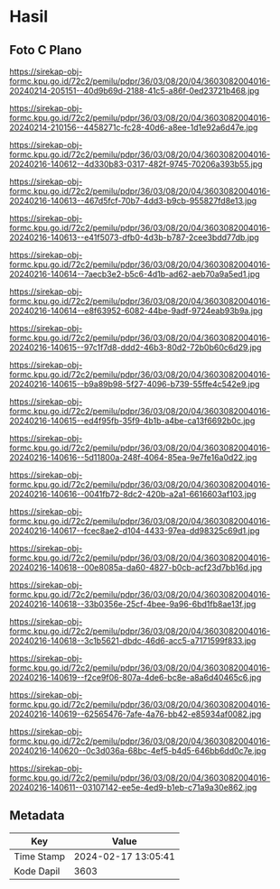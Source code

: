 # Hasil

## Foto C Plano

https://sirekap-obj-formc.kpu.go.id/72c2/pemilu/pdpr/36/03/08/20/04/3603082004016-20240214-205151--40d9b69d-2188-41c5-a86f-0ed23721b468.jpg

https://sirekap-obj-formc.kpu.go.id/72c2/pemilu/pdpr/36/03/08/20/04/3603082004016-20240214-210156--4458271c-fc28-40d6-a8ee-1d1e92a6d47e.jpg

https://sirekap-obj-formc.kpu.go.id/72c2/pemilu/pdpr/36/03/08/20/04/3603082004016-20240216-140612--4d330b83-0317-482f-9745-70206a393b55.jpg

https://sirekap-obj-formc.kpu.go.id/72c2/pemilu/pdpr/36/03/08/20/04/3603082004016-20240216-140613--467d5fcf-70b7-4dd3-b9cb-955827fd8e13.jpg

https://sirekap-obj-formc.kpu.go.id/72c2/pemilu/pdpr/36/03/08/20/04/3603082004016-20240216-140613--e41f5073-dfb0-4d3b-b787-2cee3bdd77db.jpg

https://sirekap-obj-formc.kpu.go.id/72c2/pemilu/pdpr/36/03/08/20/04/3603082004016-20240216-140614--7aecb3e2-b5c6-4d1b-ad62-aeb70a9a5ed1.jpg

https://sirekap-obj-formc.kpu.go.id/72c2/pemilu/pdpr/36/03/08/20/04/3603082004016-20240216-140614--e8f63952-6082-44be-9adf-9724eab93b9a.jpg

https://sirekap-obj-formc.kpu.go.id/72c2/pemilu/pdpr/36/03/08/20/04/3603082004016-20240216-140615--97c1f7d8-ddd2-46b3-80d2-72b0b60c6d29.jpg

https://sirekap-obj-formc.kpu.go.id/72c2/pemilu/pdpr/36/03/08/20/04/3603082004016-20240216-140615--b9a89b98-5f27-4096-b739-55ffe4c542e9.jpg

https://sirekap-obj-formc.kpu.go.id/72c2/pemilu/pdpr/36/03/08/20/04/3603082004016-20240216-140615--ed4f95fb-35f9-4b1b-a4be-ca13f6692b0c.jpg

https://sirekap-obj-formc.kpu.go.id/72c2/pemilu/pdpr/36/03/08/20/04/3603082004016-20240216-140616--5d11800a-248f-4064-85ea-9e7fe16a0d22.jpg

https://sirekap-obj-formc.kpu.go.id/72c2/pemilu/pdpr/36/03/08/20/04/3603082004016-20240216-140616--0041fb72-8dc2-420b-a2a1-6616603af103.jpg

https://sirekap-obj-formc.kpu.go.id/72c2/pemilu/pdpr/36/03/08/20/04/3603082004016-20240216-140617--fcec8ae2-d104-4433-97ea-dd98325c69d1.jpg

https://sirekap-obj-formc.kpu.go.id/72c2/pemilu/pdpr/36/03/08/20/04/3603082004016-20240216-140618--00e8085a-da60-4827-b0cb-acf23d7bb16d.jpg

https://sirekap-obj-formc.kpu.go.id/72c2/pemilu/pdpr/36/03/08/20/04/3603082004016-20240216-140618--33b0356e-25cf-4bee-9a96-6bd1fb8ae13f.jpg

https://sirekap-obj-formc.kpu.go.id/72c2/pemilu/pdpr/36/03/08/20/04/3603082004016-20240216-140618--3c1b5621-dbdc-46d6-acc5-a7171599f833.jpg

https://sirekap-obj-formc.kpu.go.id/72c2/pemilu/pdpr/36/03/08/20/04/3603082004016-20240216-140619--f2ce9f06-807a-4de6-bc8e-a8a6d40465c6.jpg

https://sirekap-obj-formc.kpu.go.id/72c2/pemilu/pdpr/36/03/08/20/04/3603082004016-20240216-140619--62565476-7afe-4a76-bb42-e85934af0082.jpg

https://sirekap-obj-formc.kpu.go.id/72c2/pemilu/pdpr/36/03/08/20/04/3603082004016-20240216-140620--0c3d036a-68bc-4ef5-b4d5-646bb6dd0c7e.jpg

https://sirekap-obj-formc.kpu.go.id/72c2/pemilu/pdpr/36/03/08/20/04/3603082004016-20240216-140611--03107142-ee5e-4ed9-b1eb-c71a9a30e862.jpg


## Metadata

| Key        | Value               |
| ---------- | ------------------- |
| Time Stamp | 2024-02-17 13:05:41 |
| Kode Dapil | 3603                |



